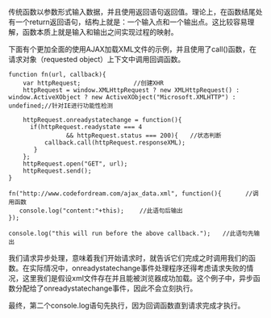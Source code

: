 传统函数以参数形式输入数据，并且使用返回语句返回值。理论上，在函数结尾处有一个return返回语句，结构上就是：一个输入点和一个输出点。这比较容易理解，函数本质上就是输入和输出之间实现过程的映射。

下面有个更加全面的使用AJAX加载XML文件的示例，并且使用了call()函数，在请求对象（requested object）上下文中调用回调函数。

    function fn(url, callback){
        var httpRequest;　　　　		//创建XHR
        httpRequest = window.XMLHttpRequest ? new XMLHttpRequest() : window.ActiveXObject ? new ActiveXObject("Microsoft.XMLHTTP") : undefined;//针对IE进行功能性检测

        httpRequest.onreadystatechange = function(){
          if(httpRequest.readystate === 4
                    && httpRequest.status === 200){　　//状态判断
              callback.call(httpRequest.responseXML);
           }
        };
        httpRequest.open("GET", url);
        httpRequest.send();
    }

    fn("http://www.codefordream.com/ajax_data.xml", function(){　　　　//调用函数
       console.log("content:"+this); 　　//此语句后输出
    });

    console.log("this will run before the above callback.");　　//此语句先输出

我们请求异步处理，意味着我们开始请求时，就告诉它们完成之时调用我们的函数。在实际情况中，onreadystatechange事件处理程序还得考虑请求失败的情况，这里我们是假设xml文件存在并且能被浏览器成功加载。这个例子中，异步函数分配给了onreadystatechange事件，因此不会立刻执行。

最终，第二个console.log语句先执行，因为回调函数直到请求完成才执行。

